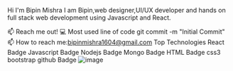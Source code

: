 
Hi I'm Bipin Mishra
I am Bipin,web designer,UI/UX developer and hands on full stack web development using Javascript and React.

📫 Reach me out!
💻 Most used line of code git commit -m "Initial Commit"
📫 How to reach me:bipinmishra1604@gmail.com
Top Technologies
React Badge Javascript Badge Nodejs Badge Mongo Badge HTML Badge css3 bootstrap github Badge
![image](https://user-images.githubusercontent.com/98827173/171575451-572c36ac-1c19-4e67-9923-717479f51bee.png)
